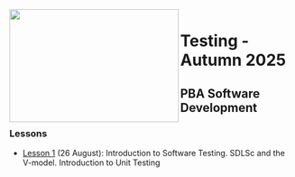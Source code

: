 <img src="https://github.com/user-attachments/assets/30687bf2-ae01-4097-a112-48c9f7c7fa47" width="300" height="200" align="left" style="z-index: 999;">

# Testing - Autumn 2025
## PBA Software Development

### Lessons

- [Lesson 1](https://github.com/arturomorarioja-kea/WD_UX_F25/blob/main/Lesson01/README.md) (26 August): Introduction to Software Testing. SDLSc and the V-model. Introduction to Unit Testing
